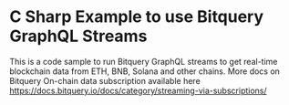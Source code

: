 #  C Sharp Example to use Bitquery GraphQL Streams

This is a code sample to run Bitquery GraphQL streams to get real-time blockchain data from ETH, BNB, Solana and other chains.
More docs on Bitquery On-chain data subscription available here https://docs.bitquery.io/docs/category/streaming-via-subscriptions/
